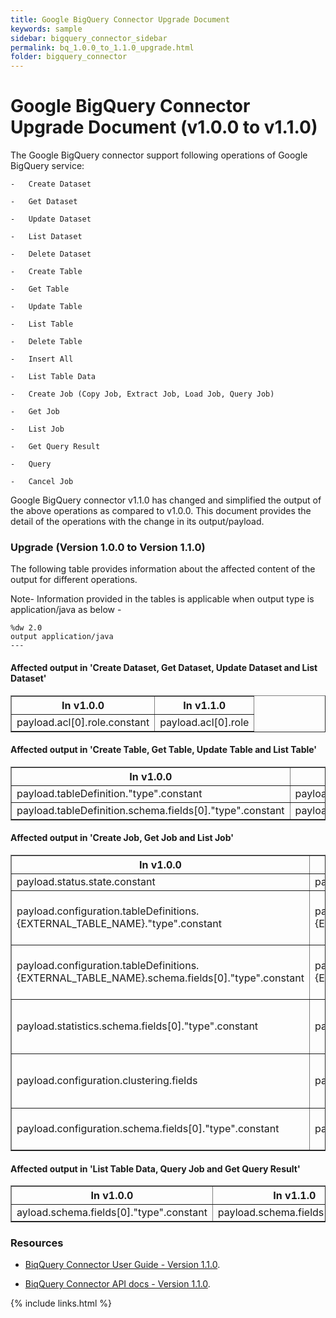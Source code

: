 ```yaml
---
title: Google BigQuery Connector Upgrade Document
keywords: sample
sidebar: bigquery_connector_sidebar
permalink: bq_1.0.0_to_1.1.0_upgrade.html
folder: bigquery_connector
---
```

Google BigQuery Connector Upgrade Document (v1.0.0 to v1.1.0)
================================

The Google BigQuery connector support following operations of Google BigQuery service:

    -   Create Dataset
	
	-   Get Dataset
	
	-   Update Dataset
	
	-   List Dataset
	
	-   Delete Dataset
	
	-   Create Table
	
	-   Get Table
	
	-   Update Table
	
	-   List Table
	
	-   Delete Table
	
	-   Insert All
	
	-   List Table Data
	
    -   Create Job (Copy Job, Extract Job, Load Job, Query Job)
	
    -   Get Job
	
	-   List Job
	
    -   Get Query Result
	
	-   Query
	
	-   Cancel Job

Google BigQuery connector v1.1.0 has changed and simplified the output of the above operations as compared to v1.0.0.
This document provides the detail of the operations with the change in its output/payload.

### Upgrade (Version 1.0.0 to Version 1.1.0)
The following table provides information about the affected content of the output for different operations.

Note- Information provided in the tables is applicable when output type is application/java as below -
<!-- -->

    %dw 2.0
    output application/java
    ---


#### Affected output in 'Create Dataset, Get Dataset, Update Dataset and List Dataset'

<table border="1">
<tr><th>In v1.0.0</th><th>In v1.1.0</th></tr>
<tr><td>payload.acl[0].role.constant</td><td>payload.acl[0].role</td></tr>
</table>

#### Affected output in 'Create Table, Get Table, Update Table and List Table'

<table border="1">
<tr><th>In v1.0.0</th><th>In v1.1.0</th></tr>
<tr><td>payload.tableDefinition."type".constant</td><td>payload.tableDefinition."type"</td></tr>
<tr><td>payload.tableDefinition.schema.fields[0]."type".constant</td><td>payload.tableDefinition.schema.fields[0]."type"</td></tr>
</table>


#### Affected output in 'Create Job, Get Job and List Job'

<table border="1">
<tr><th>In v1.0.0</th><th>In v1.1.0</th><th>Remark</th></tr>
<tr><td>payload.status.state.constant</td><td>payload.status.state</td><td></td></tr>
<tr><td>payload.configuration.tableDefinitions.{EXTERNAL_TABLE_NAME}."type".constant</td><td>payload.configuration.tableDefinitions.{EXTERNAL_TABLE_NAME}."type"</td><td>Applicable only for Query Job.</td></tr>
<tr><td>payload.configuration.tableDefinitions.{EXTERNAL_TABLE_NAME}.schema.fields[0]."type".constant</td><td>payload.configuration.tableDefinitions.{EXTERNAL_TABLE_NAME}.schema.fields[0]."type"</td><td>Applicable only for Query Job.</td></tr>
<tr><td>payload.statistics.schema.fields[0]."type".constant</td><td>payload.statistics.schema.fields[0]."type"</td><td>Applicable only for Query Job.</td></tr>
<tr><td>payload.configuration.clustering.fields</td><td>payload.configuration.clustering</td><td>Applicable for Query Job and Load Job.</td></tr>
<tr><td>payload.configuration.schema.fields[0]."type".constant</td><td>payload.configuration.schema.fields[0]."type"</td><td>Applicable only for Load Job.</td></tr>
</table>


#### Affected output in 'List Table Data, Query Job and Get Query Result'

<table border="1">
<tr><th>In v1.0.0</th><th>In v1.1.0</th></tr>
<tr><td>ayload.schema.fields[0]."type".constant</td><td>payload.schema.fields[0]."type"</td></tr>
</table>

### Resources

-   [BiqQuery Connector User Guide - Version 1.1.0](bq_1.1.0_user_guide.html).

-   [BiqQuery Connector API docs - Version 1.1.0](bq_1.1.0_api_reference.html).

{% include links.html %}


